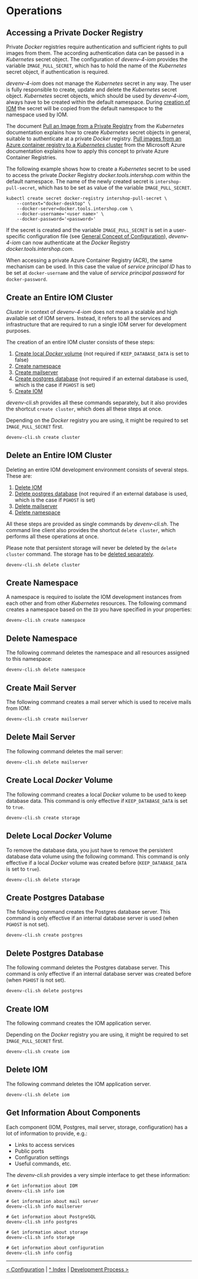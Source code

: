 # Operations
## <a name="private_docker_registry">Accessing a Private Docker Registry</a>

Private _Docker_ registries require authentication and sufficient rights to pull images from them. The according authentication data can be passed in a _Kubernetes_ secret object. The configuration of _devenv-4-iom_ provides the variable `IMAGE_PULL_SECRET`, which has to hold the name of the _Kubernetes_ secret object, if authentication is required.

_devenv-4-iom_ does not manage the _Kubernetes_ secret in any way. The user is fully responsible to create, update and delete the _Kubernetes_ secret object. _Kubernetes_ secret objects, which should be used by _devenv-4-iom_, always have to be created within the default namespace. During [creation of IOM](#create_iom) the secret will be copied from the default namespace to the namespace used by IOM.

The document [Pull an Image from a Private Registry](https://kubernetes.io/docs/tasks/configure-pod-container/pull-image-private-registry/) from the _Kubernetes_ documentation explains how to create _Kubernetes_ secret objects in general, suitable to authenticate at a private _Docker_ registry. [Pull images from an Azure container registry to a _Kubernetes_ cluster](https://docs.microsoft.com/en-us/azure/container-registry/container-registry-auth-kubernetes) from the Microsoft Azure documentation explains how to apply this concept to private Azure Container Registries.

The following example shows how to create a _Kubernetes_ secret to be used to access the private _Docker_ Registry _docker.tools.intershop.com_ within the default namespace. The name of the newly created secret is `intershop-pull-secret`, which has to be set as value of the variable `IMAGE_PULL_SECRET`.

    kubectl create secret docker-registry intershop-pull-secret \
        --context="docker-desktop" \
        --docker-server=docker.tools.intershop.com \
        --docker-username='<user name>' \
        --docker-password='<password>'

If the secret is created and the variable `IMAGE_PULL_SECRET` is set in a user-specific configuration file (see [General Concept of Configuration](02_configuration.md#concept_config)), _devenv-4-iom_ can now authenticate at the _Docker_ Registry _docker.tools.intershop.com_.

When accessing a private Azure Container Registry (ACR), the same mechanism can be used. In this case the value of _service principal ID_ has to be set at `docker-username` and the value of _service principal password_ for `docker-password`.

## <a name="create_cluster">Create an Entire IOM Cluster</a>

_Cluster_ in context of _devenv-4-iom_ does not mean a scalable and high available set of IOM servers. Instead, it refers to all the services and infrastructure that are required to run a single IOM server for development purposes.

The creation of an entire IOM cluster consists of these steps:

1. [Create local _Docker_ volume](#create_storage) (not required if `KEEP_DATABASE_DATA` is set to false)
1. [Create namespace](#create_namespace)
1. [Create mailserver](#create_mailserver)
1. [Create postgres database](#create_postgres) (not required if an external database is used, which is the case if `PGHOST` is set)
1. [Create IOM](#create_iom)

_devenv-cli.sh_ provides all these commands separately, but it also provides the shortcut `create cluster`, which does all these steps at once.

Depending on the _Docker_ registry you are using, it might be required to set `IMAGE_PULL_SECRET` first.

    devenv-cli.sh create cluster

## <a name="delete_cluster">Delete an Entire IOM Cluster</a>

Deleting an entire IOM development environment consists of several steps. These are:

1. [Delete IOM](#delete_iom)
1. [Delete postgres database](#delete_postgres) (not required if an external database is used, which is the case if `PGHOST` is set)
1. [Delete mailserver](#delete_mailserver)
1. [Delete namespace](#delete_namespace)

All these steps are provided as single commands by _devenv-cli.sh_. The command line client also provides the shortcut `delete cluster`, which performs all these operations at once.

Please note that persistent storage will never be deleted by the `delete cluster` command. The storage has to be [deleted separately](#delete_storage).

    devenv-cli.sh delete cluster

## <a name="create_namespace">Create Namespace</a>

A namespace is required to isolate the IOM development instances from each other and from other _Kubernetes_ resources. The following command creates a namespace based on the `ID` you have specified in your properties:

    devenv-cli.sh create namespace

## <a name="delete_namespace">Delete Namespace</a>

The following command deletes the namespace and all resources assigned to this namespace:

    devenv-cli.sh delete namespace

## <a name="create_mailserver">Create Mail Server</a>

The following command creates a mail server which is used to receive mails from IOM:

    devenv-cli.sh create mailserver

## <a name="delete_mailserver">Delete Mail Server</a>

The following command deletes the mail server:

    devenv-cli.sh delete mailserver

## <a name="create_storage">Create Local _Docker_ Volume</a>

The following command creates a local _Docker_ volume to be used to keep database data. This command is only effective if `KEEP_DATABASE_DATA` is set to `true`.

    devenv-cli.sh create storage

## <a name="delete_storage">Delete Local _Docker_ Volume</a>

To remove the database data, you just have to remove the persistent database data volume using the following command. This command is only effective if a local _Docker_ volume was created before (`KEEP_DATABASE_DATA` is set to `true`).

    devenv-cli.sh delete storage

## <a name="create_postgres">Create Postgres Database</a>

The following command creates the Postgres database server. This command is only effective if an internal database server is used (when `PGHOST` is not set).

    devenv-cli.sh create postgres

## <a name="delete_postgres">Delete Postgres Database</a>

The following command deletes the Postgres database server. This command is only effective if an internal database server was created before (when `PGHOST` is not set).

    devenv-cli.sh delete postgres

## <a name="create_iom">Create IOM</a>

The following command creates the IOM application server.

Depending on the _Docker_ registry you are using, it might be required to set `IMAGE_PULL_SECRET` first.

    devenv-cli.sh create iom

## <a name="delete_iom">Delete IOM</a>

The following command deletes the IOM application server.

    devenv-cli.sh delete iom

## Get Information About Components

Each component (IOM, Postgres, mail server, storage, configuration) has a lot of information to provide, e.g.:

* Links to access services
* Public ports
* Configuration settings
* Useful commands, etc.

The _devenv-cli.sh_ provides a very simple interface to get these information:

    # Get information about IOM
    devenv-cli.sh info iom

    # Get information about mail server
    devenv-cli.sh info mailserver

    # Get information about PostgreSQL
    devenv-cli.sh info postgres

    # Get information about storage
    devenv-cli.sh info storage

    # Get information about configuration
    devenv-cli.sh info config

---
[< Configuration](03_devops_integration.md) | [^ Index](../README.md) | [Development Process >](05_development_process.md)
